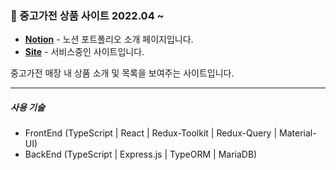 ### 📙 중고가전 상품 사이트 2022.04 ~   

- __[Notion](https://www.notion.so/a004169245f54779912fef75f6cbef37)__ - 노션 포트폴리오 소개 페이지입니다.
- __[Site](https://smgeha.herokuapp.com/)__ - 서비스중인 사이트입니다.

중고가전 매장 내 상품 소개 및 목록을 보여주는 사이트입니다.

---
##### **사용 기술**
- FrontEnd (TypeScript | React | Redux-Toolkit | Redux-Query | Material-UI)
- BackEnd (TypeScript | Express.js | TypeORM | MariaDB)